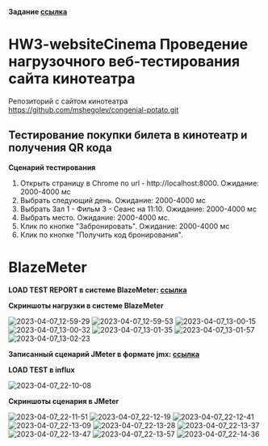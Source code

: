 **Задание [ссылка](https://github.com/netology-code/loadqa-homeworks/blob/main/3.Load%20web/homework_lecture3.md)**

# HW3-websiteCinema Проведение нагрузочного веб-тестирования сайта кинотеатра

Репозиторий с сайтом кинотеатра https://github.com/mshegolev/congenial-potato.git
## Тестирование покупки билета в кинотеатр и получения QR кода

**Cценарий тестирования**
1. Открыть страницу в Chrome по url - http://localhost:8000. Ожидание: 2000-4000 мс
2. Выбрать следующий день. Ожидание: 2000-4000 мс
3. Выбрать Зал 1 - Фильм 3 - Сеанс на 11:10. Ожидание: 2000-4000 мс
4. Выбрать место. Ожидание: 2000-4000 мс. 
5. Клик по кнопке "Забронировать". Ожидание: 2000-4000 мс
6. Клик по кнопке "Получить код бронирования".

# BlazeMeter
**LOAD TEST REPORT в системе BlazeMeter: [ссылка](https://a.blazemeter.com/app/executive-summary/index.html?master_id=67319227&selectedTimeMeasure=milliseconds#/)**

**Cкриншоты нагрузки в системе BlazeMeter**

![2023-04-07_12-59-29](https://user-images.githubusercontent.com/105548819/230682040-77717de6-9058-4f01-afdb-a218764dd4e5.png)
![2023-04-07_12-59-53](https://user-images.githubusercontent.com/105548819/230682043-06a3f169-6437-4494-8e56-c2552ac2662e.png)
![2023-04-07_13-00-15](https://user-images.githubusercontent.com/105548819/230682046-30e4f86a-b6f8-49be-ab6f-11dc53451492.png)
![2023-04-07_13-00-32](https://user-images.githubusercontent.com/105548819/230682047-3a60aff6-53b3-4189-baa2-b63f39c4b426.png)
![2023-04-07_13-01-35](https://user-images.githubusercontent.com/105548819/230682048-97c2e946-20ce-4209-93a5-edc6ae8032db.png)
![2023-04-07_13-01-57](https://user-images.githubusercontent.com/105548819/230682050-460ad523-52e7-4c5d-aa2f-81958501c82f.png)
![2023-04-07_13-02-23](https://user-images.githubusercontent.com/105548819/230682051-361f133d-7c4a-4ed4-9358-d98ca5ae5bcc.png)


**Записанный сценарий JMeter в формате jmx: [ссылка](https://github.com/VisYar/HW3-websiteCinema/blob/master/Cinema%2004-07-23.jmx)**

**LOAD TEST в influx**

![2023-04-07_22-10-08](https://user-images.githubusercontent.com/105548819/230682183-3441cae6-a687-493d-bd89-bed9fd713a41.png)

**Cкриншоты сценария в JMeter**

![2023-04-07_22-11-51](https://user-images.githubusercontent.com/105548819/230682184-3dcfe9db-cd31-4833-8d65-809463ef86d3.png)
![2023-04-07_22-12-19](https://user-images.githubusercontent.com/105548819/230682185-417c6ca6-1010-411e-8c77-cecb8cad4286.png)
![2023-04-07_22-12-41](https://user-images.githubusercontent.com/105548819/230682188-a74cbab4-9160-49fc-bc21-fc7986dff5df.png)
![2023-04-07_22-13-09](https://user-images.githubusercontent.com/105548819/230682189-34e95aed-4c96-4c8c-8e5f-ebfd8a2d6d97.png)
![2023-04-07_22-13-28](https://user-images.githubusercontent.com/105548819/230682191-48f9fe22-073a-4651-ab1b-95c03582bace.png)
![2023-04-07_22-13-37](https://user-images.githubusercontent.com/105548819/230682192-d5809d84-c44c-42a9-acb3-565cacbb9cd0.png)
![2023-04-07_22-13-47](https://user-images.githubusercontent.com/105548819/230682194-956bb85b-3b90-442e-b1e3-b83bdfc19dad.png)
![2023-04-07_22-13-57](https://user-images.githubusercontent.com/105548819/230682196-fbdbfeca-1afa-4c09-88b4-990ab9a795ab.png)
![2023-04-07_22-14-36](https://user-images.githubusercontent.com/105548819/230682198-1c5cef69-0ee3-4486-8330-b0e1f6efc071.png)

